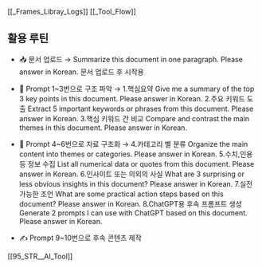 [[_Frames_Libray_Logs]]
[[_Tool_Flow]]

## 활용 루틴

- 📥 문서 업로드 →
    Summarize this document in one paragraph. Please answer in Korean.
문서 업로드 후 시작용
- 🧠 Prompt 1~3번으로 구조 파악 →
    1.핵심요약
    Give me a summary of the top 3 key points in this document. Please answer in Korean.
	2.주요 키워드 도출
	Extract 5 important keywords or phrases from this document. Please answer in Korean.
	3.핵심 키워드 간 비교
	Compare and contrast the main themes in this document. Please answer in Korean.

- 🧱 Prompt 4~6번으로 자료 구조화 →
    4.카테고리 별 분류
    Organize the main content into themes or categories. Please answer in Korean.
	5.수치,인용 등 정보 수집
	List all numerical data or quotes from this document. Please answer in Korean.
	6.인사이트 또는 의외의 사실
	What are 3 surprising or less obvious insights in this document? Please answer in Korean.
	7.실전 가능한 조언
	What are some practical action steps based on this document? Please answer in Korean.
	8.ChatGPT용 후속 프롬프트 생성
	Generate 2 prompts I can use with ChatGPT based on this document. Please answer in Korean.

- ✍️ Prompt 9~10번으로 후속 콘텐츠 제작


[[95_STR__AI_Tool]]